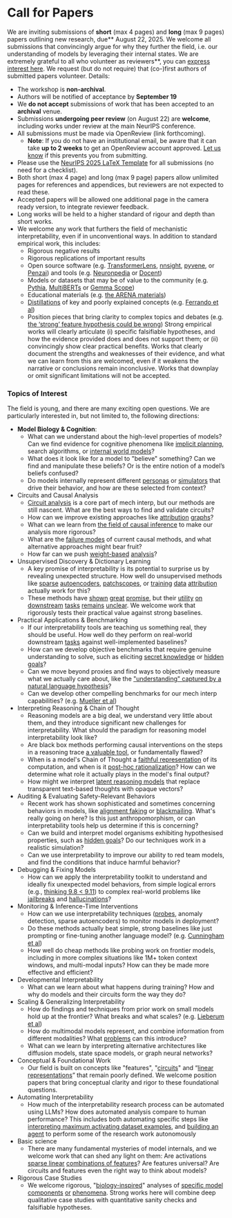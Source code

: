 # Call for Papers
We are inviting submissions of **short** (max 4 pages) and **long** (max 9 pages) papers outlining new research, due** August 22, 2025. We welcome all submissions that convincingly argue for why they further the field, i.e. our understanding of models by leveraging their internal states. 
We are extremely grateful to all who volunteer as reviewers**, you can [express interest here](https://www.google.com/url?q=https://docs.google.com/forms/d/e/1FAIpQLSdiw1SJllzoTz_nqzDTzTOGb9DV3W_truQyh-WvYj_QGIi7Mg/viewform?usp%3Ddialog&sa=D&source=editors&ust=1752278349802835&usg=AOvVaw3mAdRBkLPTbPMvyzBEPj4g). We request (but do not require) that (co-)first authors of submitted papers volunteer. 
Details: 
* The workshop is **non-archival**.
* Authors will be notified of acceptance by **September 19**
* We **do not accept** submissions of work that has been accepted to an **archival** venue.
* Submissions **undergoing peer review** (on August 22) are **welcome**, including works under review at the main NeurIPS conference.
* All submissions must be made via OpenReview (link forthcoming).
  * **Note**: If you do not have an institutional email, be aware that it can take **up to 2 weeks** to get an OpenReview account approved. [Let us know](mailto:neurips2025@mechinterpworkshop.com) if this prevents you from submitting.
* Please use the [NeurIPS 2025 LaTeX Template](https://www.google.com/url?q=https://media.neurips.cc/Conferences/NeurIPS2025/Styles.zip&sa=D&source=editors&ust=1752278349804583&usg=AOvVaw0XbIASOZ1R_QintmEhVzv3) for all submissions (no need for a checklist).
* Both short (max 4 page) and long (max 9 page) papers allow unlimited pages for references and appendices, but reviewers are not expected to read these.
* Accepted papers will be allowed one additional page in the camera ready version, to integrate reviewer feedback.
* Long works will be held to a higher standard of rigour and depth than short works.
* We welcome any work that furthers the field of mechanistic interpretability, even if in unconventional ways. In addition to standard empirical work, this includes:
  * Rigorous negative results
  * Rigorous replications of important results
  * Open source software (e.g. [TransformerLens](https://www.google.com/url?q=https://github.com/neelnanda-io/TransformerLens&sa=D&source=editors&ust=1752278349805963&usg=AOvVaw1Aczokk9e291AKwYgd8j-2), [nnsight](https://www.google.com/url?q=https://github.com/ndif-team/nnsight&sa=D&source=editors&ust=1752278349806089&usg=AOvVaw1qSk5tVn3_aKawgDf-Zol2), [pyvene](https://www.google.com/url?q=https://github.com/stanfordnlp/pyvene/tree/main/pyvene/models/mlp&sa=D&source=editors&ust=1752278349806207&usg=AOvVaw3sKn6AL8Swf87nPmjQ3JO2), or [Penzai](https://www.google.com/url?q=https://github.com/google-deepmind/penzai&sa=D&source=editors&ust=1752278349806341&usg=AOvVaw1vtyRuAhfP2Tw2vprAnpEL)) and tools (e.g. [Neuronpedia](https://www.google.com/url?q=http://neuronpedia.org&sa=D&source=editors&ust=1752278349806483&usg=AOvVaw3lFQ8Y_bS3q9ix-m9DNK7c) or [Docent](https://www.google.com/url?q=https://transluce.org/introducing-docent&sa=D&source=editors&ust=1752278349806610&usg=AOvVaw3ye6n5KkhRupExvHuILccK))
  * Models or datasets that may be of value to the community (e.g. [Pythia](https://www.google.com/url?q=https://arxiv.org/abs/2304.01373&sa=D&source=editors&ust=1752278349806981&usg=AOvVaw1jc8qpxajgkSYKnqSax5fm), [MultiBERTs](https://www.google.com/url?q=https://arxiv.org/abs/2106.16163&sa=D&source=editors&ust=1752278349807096&usg=AOvVaw2ZJrOuGTpPMXTZKbQS7gHN) or [Gemma Scope](https://www.google.com/url?q=https://arxiv.org/abs/2408.05147&sa=D&source=editors&ust=1752278349807200&usg=AOvVaw2Eb0YYvuSZgZqNMXvBM4pm))
  * Educational materials (e.g. [the ARENA materials](https://www.google.com/url?q=https://arena3-chapter1-transformer-interp.streamlit.app/&sa=D&source=editors&ust=1752278349807466&usg=AOvVaw1A5-js6xRdJfeTIRdeoHz0))
  * [Distillations](https://www.google.com/url?q=https://distill.pub/2017/research-debt/&sa=D&source=editors&ust=1752278349807627&usg=AOvVaw3wdPN79fH1m-ZAeXJbXhPx) of key and poorly explained concepts (e.g. [Ferrando et al](https://www.google.com/url?q=https://arxiv.org/abs/2405.00208&sa=D&source=editors&ust=1752278349807819&usg=AOvVaw0eJndfhE5nL0O1oXQqkdbv))
  * Position pieces that bring clarity to complex topics and debates (e.g. [the ‘strong’ feature hypothesis could be wrong](https://www.google.com/url?q=https://www.alignmentforum.org/posts/tojtPCCRpKLSHBdpn/the-strong-feature-hypothesis-could-be-wrong&sa=D&source=editors&ust=1752278349808187&usg=AOvVaw13mgtL9vFPVO5PQ5uXGQe5))
Strong empirical works will clearly articulate (i) specific falsifiable hypotheses, and how the evidence provided does and does not support them; or (ii) convincingly show clear practical benefits. Works that clearly document the strengths and weaknesses of their evidence, and what we can learn from this are welcomed, even if it weakens the narrative or conclusions remain inconclusive. Works that downplay or omit significant limitations will not be accepted. 
### Topics of Interest
The field is young, and there are many exciting open questions. We are particularly interested in, but not limited to, the following directions: 
* **Model Biology & Cognition**:
  * What can we understand about the high-level properties of models? Can we find evidence for cognitive phenomena like [implicit planning](https://www.google.com/url?q=https://transformer-circuits.pub/2025/attribution-graphs/biology.html%23dives-poems&sa=D&source=editors&ust=1752278349809811&usg=AOvVaw23IVPJhp7v8z-Lo8WgvJos), search algorithms, or [internal world models](https://www.google.com/url?q=https://arxiv.org/abs/2210.13382&sa=D&source=editors&ust=1752278349810007&usg=AOvVaw2jMu9E_POQ8QDRVCoqQ09u)?
  * What does it look like for a model to "believe" something? Can we find and manipulate these beliefs? Or is the entire notion of a model’s beliefs confused?
  * Do models internally represent different [personas](https://www.google.com/url?q=https://arxiv.org/abs/2406.12094&sa=D&source=editors&ust=1752278349810494&usg=AOvVaw1JsXORhFi6F5s_gE4CT4Sw) or [simulators](https://www.google.com/url?q=https://www.nature.com/articles/s41586-023-06647-8&sa=D&source=editors&ust=1752278349810630&usg=AOvVaw3NAmveFKJcLhwBwag49iM9) that drive their behavior, and how are these selected from context?
* Circuits and Causal Analysis
  * [Circuit analysis](https://www.google.com/url?q=https://distill.pub/2020/circuits/zoom-in/&sa=D&source=editors&ust=1752278349810986&usg=AOvVaw3SFkJHp0nqdnCwG0qFWR5c) is a core part of mech interp, but our methods are still nascent. What are the best ways to find and validate circuits?
  * How can we improve existing approaches like [attribution](https://www.google.com/url?q=https://arxiv.org/abs/2406.11944&sa=D&source=editors&ust=1752278349811351&usg=AOvVaw0pd2ZeJcqv14UKM3isOTXo) [graphs](https://www.google.com/url?q=https://transformer-circuits.pub/2025/attribution-graphs/methods.html&sa=D&source=editors&ust=1752278349811476&usg=AOvVaw1N2tdzcx8dqt599vYKDqp5)?
  * What can we learn from [the field of causal inference](https://www.google.com/url?q=https://arxiv.org/abs/2407.04690&sa=D&source=editors&ust=1752278349811683&usg=AOvVaw1kyfWdf3DrW_m5zzoorN5T) to make our analysis more rigorous?
  * What are the [failure modes](https://www.google.com/url?q=https://arxiv.org/abs/2307.15771&sa=D&source=editors&ust=1752278349811895&usg=AOvVaw3bqGwDubX_YYrHF26nxC95) of current causal methods, and what alternative approaches might bear fruit?
  * How far can we push [weight-based](https://www.google.com/url?q=https://arxiv.org/abs/2301.05217&sa=D&source=editors&ust=1752278349812164&usg=AOvVaw2gNIz2FTS4fw2veuukg08P) [analysis](https://www.google.com/url?q=https://arxiv.org/abs/2410.08417&sa=D&source=editors&ust=1752278349812256&usg=AOvVaw0bBEJyb3x1gQMoogMLuKa3)?
* Unsupervised Discovery & Dictionary Learning
  * A key promise of interpretability is its potential to surprise us by revealing unexpected structure. How well do unsupervised methods like [sparse](https://www.google.com/url?q=https://arxiv.org/abs/2103.15949&sa=D&source=editors&ust=1752278349812697&usg=AOvVaw1mWvhfFJW6kLWQ3WxKTWzI) [autoencoders](https://www.google.com/url?q=https://transformer-circuits.pub/2023/monosemantic-features&sa=D&source=editors&ust=1752278349812823&usg=AOvVaw2S1hLDV7G2EggaICVgLEWH), [patch](https://www.google.com/url?q=https://arxiv.org/abs/2401.06102&sa=D&source=editors&ust=1752278349812922&usg=AOvVaw1D7PbJ47kLdFP7iRm31u-J)[scopes](https://www.google.com/url?q=https://arxiv.org/abs/2403.10949v2&sa=D&source=editors&ust=1752278349812993&usg=AOvVaw2mpOHRcVSJg5UyM4d7sqHO), or [training](https://www.google.com/url?q=https://proceedings.mlr.press/v70/koh17a?ref%3Dhttps://githubhelp.com&sa=D&source=editors&ust=1752278349813127&usg=AOvVaw1EbALTCQ2Y265qOlmvJDxG) [data](https://www.google.com/url?q=https://arxiv.org/abs/2308.03296&sa=D&source=editors&ust=1752278349813217&usg=AOvVaw0DzUXwsPrCxYudNwnj-OKk) [attribution](https://www.google.com/url?q=https://arxiv.org/abs/2205.11482&sa=D&source=editors&ust=1752278349813312&usg=AOvVaw0rTNk6mUjHupvX7-LtFOx9) actually work for this?
  * These methods have [shown](https://www.google.com/url?q=https://transformer-circuits.pub/2024/scaling-monosemanticity/index.html&sa=D&source=editors&ust=1752278349813545&usg=AOvVaw0dcveo-pKEtFWPreoB53ZE) [great](https://www.google.com/url?q=https://transformer-circuits.pub/2025/attribution-graphs/biology.html&sa=D&source=editors&ust=1752278349813672&usg=AOvVaw0XwbcL-0TmrY9AijEh-CJT) [promise](https://www.google.com/url?q=https://arxiv.org/abs/2503.10965&sa=D&source=editors&ust=1752278349813765&usg=AOvVaw3TECczI9hbjhliNfLUJFYK), but their [utility](https://www.google.com/url?q=https://arxiv.org/abs/2502.16681&sa=D&source=editors&ust=1752278349813873&usg=AOvVaw2Ltep5_LClEXgu_bb0vz5g) [on](https://www.google.com/url?q=https://www.tilderesearch.com/blog/sieve&sa=D&source=editors&ust=1752278349813965&usg=AOvVaw2-tzLkeOZuGDrjrWaMRNbZ) [downstream](https://www.google.com/url?q=https://arxiv.org/abs/2501.17148&sa=D&source=editors&ust=1752278349814060&usg=AOvVaw2g1_k66jMb7bnsWYYeNOYH) [tasks](https://www.google.com/url?q=https://transformer-circuits.pub/2024/features-as-classifiers/index.html&sa=D&source=editors&ust=1752278349814180&usg=AOvVaw39GXDEBNvLmH1xxGAekl58) [remains](https://www.google.com/url?q=https://arxiv.org/abs/2502.04382&sa=D&source=editors&ust=1752278349814273&usg=AOvVaw07WZArKTMvx2iIG26a_vlj) [unclear](https://www.google.com/url?q=https://www.alignmentforum.org/posts/4uXCAJNuPKtKBsi28/negative-results-for-saes-on-downstream-tasks&sa=D&source=editors&ust=1752278349814419&usg=AOvVaw2New7-OMLZUZS5ZEjETlK7). We welcome work that rigorously tests their practical value against strong baselines.
* Practical Applications & Benchmarking
  * If our interpretability tools are teaching us something real, they should be useful. How well do they perform on real-world downstream [tasks](https://www.google.com/url?q=https://www.lesswrong.com/posts/wGRnzCFcowRCrpX4Y/downstream-applications-as-validation-of-interpretability&sa=D&source=editors&ust=1752278349815036&usg=AOvVaw1LI9IjNqeD9hUpfcmR6lLA) against well-implemented baselines?
  * How can we develop objective benchmarks that require genuine understanding to solve, such as eliciting [secret knowledge](https://www.google.com/url?q=https://arxiv.org/abs/2505.14352&sa=D&source=editors&ust=1752278349815410&usg=AOvVaw3LPjJnhM6VBO2eeB-0-ccP) or [hidden goals](https://www.google.com/url?q=https://arxiv.org/abs/2503.10965&sa=D&source=editors&ust=1752278349815578&usg=AOvVaw2KexcfHiAeCqWtJUmJHuEQ)?
  * Can we move beyond proxies and find ways to objectively measure what we actually care about, like the ["understanding" captured by a natural language hypothesis](https://www.google.com/url?q=https://arxiv.org/abs/2502.04382&sa=D&source=editors&ust=1752278349815980&usg=AOvVaw1JW8N3hAYri26rzmEk6k__)?
  * Can we develop other compelling benchmarks for our mech interp capabilities? (e.g. [Mueller et al](https://www.google.com/url?q=https://arxiv.org/abs/2504.13151&sa=D&source=editors&ust=1752278349816287&usg=AOvVaw1A87tLdeTYVvjU4w1qhrvK))
* Interpreting Reasoning & Chain of Thought
  * Reasoning models are a big deal, we understand very little about them, and they introduce significant new challenges for interpretability. What should the paradigm for reasoning model interpretability look like?
  * Are black box methods performing causal interventions on the steps in a reasoning trace [a valuable tool](https://www.google.com/url?q=https://arxiv.org/abs/2506.19143&sa=D&source=editors&ust=1752278349817028&usg=AOvVaw1gBw0YQf6HKJHBlJceGwdq), or fundamentally flawed?
  * When is a model's Chain of Thought a [faithful representation](https://www.google.com/url?q=https://arxiv.org/abs/2305.04388&sa=D&source=editors&ust=1752278349817300&usg=AOvVaw03zEUSTq_ohGt83zopukw8) of its computation, and when is it [post-hoc rationalization](https://www.google.com/url?q=https://arxiv.org/abs/2503.08679&sa=D&source=editors&ust=1752278349817466&usg=AOvVaw2EBMWFoIdkbyvXIdZWs1FP)? How can we determine what role it actually plays in the model's final output?
  * How might we interpret [latent reasoning models](https://www.google.com/url?q=https://arxiv.org/abs/2412.06769&sa=D&source=editors&ust=1752278349817816&usg=AOvVaw0Q098Xc4FFN51j6LrqpP5M) that replace transparent text-based thoughts with opaque vectors?
* Auditing & Evaluating Safety-Relevant Behaviors
  * Recent work has shown sophisticated and sometimes concerning behaviors in models, like [alignment faking](https://www.google.com/url?q=https://arxiv.org/abs/2412.14093&sa=D&source=editors&ust=1752278349818386&usg=AOvVaw1pCKYo2Vp7X-KFc1UObDAY) or [blackmailing](https://www.google.com/url?q=https://www.anthropic.com/research/agentic-misalignment&sa=D&source=editors&ust=1752278349818525&usg=AOvVaw1qNkkIj9m0HrPEj9Ktatwg). What's really going on here? Is this just anthropomorphism, or can interpretability tools help us determine if this is concerning?
  * Can we build and interpret model organisms exhibiting hypothesised properties, such as [hidden goals](https://www.google.com/url?q=https://arxiv.org/abs/2503.10965&sa=D&source=editors&ust=1752278349818986&usg=AOvVaw3it5elqY-4Vj9zLIjKDAoZ)? Do our techniques work in a realistic simulation?
  * Can we use interpretability to improve our ability to red team models, and find the conditions that induce harmful behavior?
* Debugging & Fixing Models
  * How can we apply the interpretability toolkit to understand and ideally fix unexpected model behaviors, from simple logical errors (e.g., [thinking 9.8 < 9.11](https://www.google.com/url?q=https://transluce.org/observability-interface&sa=D&source=editors&ust=1752278349819835&usg=AOvVaw0dyJbt-_wQ6FFHFNoXmS3x)) to complex real-world problems like [jailbreaks](https://www.google.com/url?q=https://transformer-circuits.pub/2025/attribution-graphs/biology.html%23dives-jailbreak&sa=D&source=editors&ust=1752278349820032&usg=AOvVaw2_P7YqAJft8tM1BMZ_at2i) and [hallucinations](https://www.google.com/url?q=https://arxiv.org/abs/2411.14257&sa=D&source=editors&ust=1752278349820158&usg=AOvVaw3Sk0zQ1NG6RSJL4zLQdCRo)?
* Monitoring & Inference-Time Interventions
  * How can we use interpretability techniques ([probes](https://www.google.com/url?q=https://arxiv.org/abs/2102.12452&sa=D&source=editors&ust=1752278349820476&usg=AOvVaw2E4kCkoibXq0jyXLkEr6wS), anomaly detection, sparse autoencoders) to monitor models in deployment?
  * Do these methods actually beat simple, strong baselines like just prompting or fine-tuning another language model? (e.g. [Cunningham et al](https://www.google.com/url?q=https://alignment.anthropic.com/2025/cheap-monitors/&sa=D&source=editors&ust=1752278349820936&usg=AOvVaw3HWRWDPHnNNbcluT12FsUo))
  * How well do cheap methods like probing work on frontier models, including in more complex situations like 1M+ token context windows, and multi-modal inputs? How can they be made more effective and efficient?
* Developmental Interpretability
  * What can we learn about what happens during training? How and why do models and their circuits form the way they do?
* Scaling & Generalizing Interpretability
  * How do findings and techniques from prior work on small models hold up at the frontier? What breaks and what scales? (e.g. [Lieberum et al](https://www.google.com/url?q=https://arxiv.org/abs/2307.09458&sa=D&source=editors&ust=1752278349822006&usg=AOvVaw0pLucc0hLWRzlQtFYIIKSQ))
  * How do multimodal models represent, and combine information from different modalities? What [problems](https://www.google.com/url?q=https://openreview.net/pdf?id%3DVUhRdZp8ke&sa=D&source=editors&ust=1752278349822312&usg=AOvVaw0e1eTbzd4a9gAnvsXCwesi) can this introduce?
  * What can we learn by interpreting alternative architectures like diffusion models, state space models, or graph neural networks?
* Conceptual & Foundational Work
  * Our field is built on concepts like "features", "[circuits](https://www.google.com/url?q=https://distill.pub/2020/circuits/zoom-in/&sa=D&source=editors&ust=1752278349822878&usg=AOvVaw19Yz0T64MByv2Y7X0F5AAm)" and “[linear representations](https://www.google.com/url?q=https://transformer-circuits.pub/2024/july-update/index.html%23linear-representations&sa=D&source=editors&ust=1752278349823036&usg=AOvVaw20Qb80lf7QCl8fibsrkUav)” that remain poorly defined. We welcome position papers that bring conceptual clarity and rigor to these foundational questions.
* Automating Interpretability
  * How much of the interpretability research process can be automated using LLMs? How does automated analysis compare to human performance? This includes both automating specific steps like [interpreting maximum activating dataset examples](https://www.google.com/url?q=https://openaipublic.blob.core.windows.net/neuron-explainer/paper/index.html&sa=D&source=editors&ust=1752278349823817&usg=AOvVaw2t-z6kVoMsSrmE2ZyJwaaK), and [building an agent](https://www.google.com/url?q=https://arxiv.org/abs/2404.14394&sa=D&source=editors&ust=1752278349823944&usg=AOvVaw0COXr8m9pW1KiPabGZqF7I) to perform some of the research work autonomously
* Basic science
  * There are many fundamental mysteries of model internals, and we welcome work that can shed any light on them: Are activations [sparse linear](https://www.google.com/url?q=https://arxiv.org/abs/1601.03764&sa=D&source=editors&ust=1752278349824445&usg=AOvVaw1sGAoe2EB_SyeOVGfhdEiy) [combinations of features](https://www.google.com/url?q=https://transformer-circuits.pub/2022/toy_model/index.html&sa=D&source=editors&ust=1752278349824591&usg=AOvVaw13KhQLPMsxGgumwds-8xmy)? Are features universal? Are circuits and features even the right way to think about models?
* Rigorous Case Studies
  * We welcome rigorous, "[biology-inspired](https://www.google.com/url?q=https://distill.pub/2020/circuits/curve-circuits/&sa=D&source=editors&ust=1752278349825052&usg=AOvVaw3FVi0blivnUZz_yDZ6PFDj)" analyses of [specific model](https://www.google.com/url?q=https://arxiv.org/abs/2310.04625&sa=D&source=editors&ust=1752278349825169&usg=AOvVaw2iYNItrGno-dPvDf724Dio) [components](https://www.google.com/url?q=https://transformer-circuits.pub/2024/scaling-monosemanticity/index.html&sa=D&source=editors&ust=1752278349825291&usg=AOvVaw0VX8MrQu3y2gak2cjl0oRk) [or](https://www.google.com/url?q=https://arxiv.org/abs/2305.01610&sa=D&source=editors&ust=1752278349825403&usg=AOvVaw0bFR98PClsj1Tjl40KXEsB) [phenomena](https://www.google.com/url?q=https://arxiv.org/abs/2306.09346&sa=D&source=editors&ust=1752278349825498&usg=AOvVaw2u2mjyTCG2AjnxDpCFM0aw). Strong works here will combine deep qualitative case studies with quantitative sanity checks and falsifiable hypotheses.